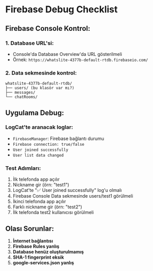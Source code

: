 # Firebase Debug Checklist

## Firebase Console Kontrol:

### 1. Database URL'si:
- Console'da Database Overview'da URL gösterilmeli
- Örnek: `https://whatslite-4377b-default-rtdb.firebaseio.com/`

### 2. Data sekmesinde kontrol:
```
whatslite-4377b-default-rtdb/
├── users/ (bu klasör var mı?)
├── messages/
└── chatRooms/
```

## Uygulama Debug:

### LogCat'te aranacak loglar:
- `FirebaseManager`: Firebase bağlantı durumu
- `Firebase connection: true/false`
- `User joined successfully`
- `User list data changed`

### Test Adımları:
1. İlk telefonda app açılır
2. Nickname gir (örn: "test1")
3. LogCat'te "✅ User joined successfully" log'u olmalı
4. Firebase Console Data sekmesinde users/test1 görülmeli
5. İkinci telefonda app açılır
6. Farklı nickname gir (örn: "test2")
7. İlk telefonda test2 kullanıcısı görülmeli

## Olası Sorunlar:

1. **İnternet bağlantısı**
2. **Firebase Rules yanlış**
3. **Database henüz oluşturulmamış**
4. **SHA-1 fingerprint eksik**
5. **google-services.json yanlış**